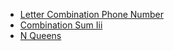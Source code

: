 * [Letter Combination Phone Number](./md/letter_combination_phone_number.md)
* [Combination Sum Iii](./md/combination_sum_iii.md)
* [N Queens](./md/n_queens.md)

